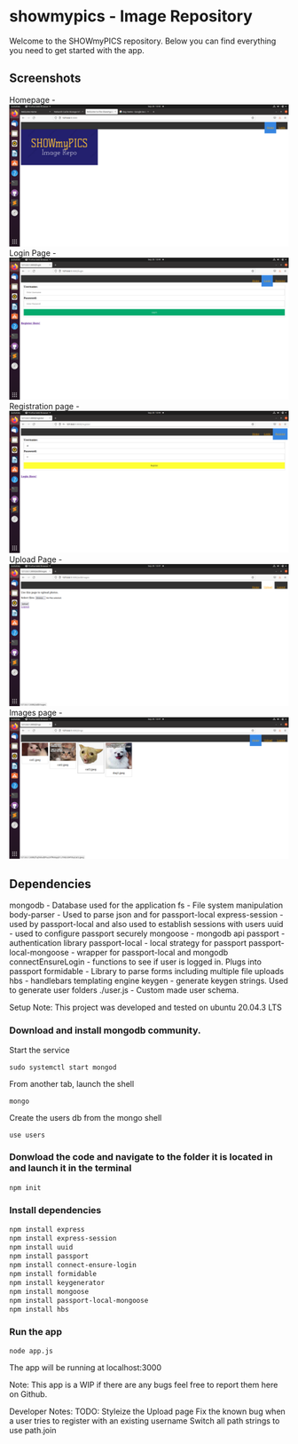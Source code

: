 # showmypics - Image Repository
Welcome to the SHOWmyPICS repository. Below you can find everything you need to get started with the app.

## Screenshots
Homepage - ![](screenshots/smp_home.png)
Login Page - ![](screenshots/smp_login.png)
Registration page - ![](screenshots/smp_register.png)
Upload Page - ![](screenshots/smp_upload.png)
Images page - ![](screenshots/smp_imgs.png)


## Dependencies
mongodb - Database used for the application
fs - File system manipulation
body-parser - Used to parse json and for passport-local
express-session - used by passport-local and also used to establish sessions with users
uuid - used to configure passport securely
mongoose - mongodb api
passport - authentication library
passport-local - local strategy for passport
passport-local-mongoose - wrapper for passport-local and mongodb
connectEnsureLogin - functions to see if user is logged in. Plugs into passport
formidable - Library to parse forms including multiple file uploads
hbs - handlebars templating engine
keygen - generate keygen strings. Used to generate user folders
./user.js - Custom made user schema.

Setup
Note: This project was developed and tested on ubuntu 20.04.3 LTS

### Download and install mongodb community.
Start the service
```
sudo systemctl start mongod
```
From another tab, launch the shell
```
mongo
```
Create the users db from the mongo shell
```
use users
```

### Donwload the code and navigate to the folder it is located in and launch it in the terminal
```
npm init
```

### Install dependencies
```
npm install express
npm install express-session
npm install uuid
npm install passport
npm install connect-ensure-login
npm install formidable
npm install keygenerator
npm install mongoose
npm install passport-local-mongoose
npm install hbs
```

### Run the app
```
node app.js
```

The app will be running at localhost:3000

Note: This app is a WIP if there are any bugs feel free to report them here on Github.

Developer Notes:
TODO:
Styleize the Upload page
Fix the known bug when a user tries to register with an existing username
Switch all path strings to use path.join
